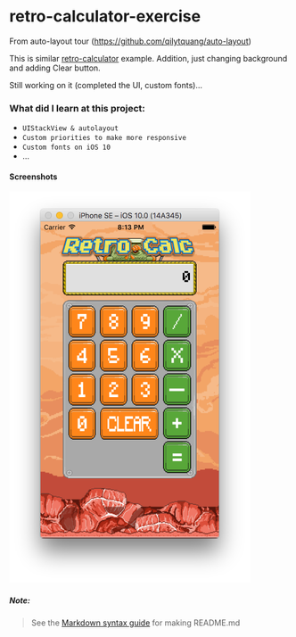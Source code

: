 # retro-calculator-exercise
From auto-layout tour (https://github.com/qilytquang/auto-layout)

This is similar [retro-calculator](https://github.com/qilytquang/retro-calculator) example.
Addition, just changing background and adding Clear button.

Still working on it (completed the UI, custom fonts)...

### What did I learn at this project:
* `UIStackView & autolayout`
* `Custom priorities to make more responsive`
* `Custom fonts on iOS 10`
* ...

#### Screenshots
[id]: /screenshot.png "Screenshot of RetroCalculator"
![Screenshot][id]

##### Note:
> See the [Markdown syntax guide](https://confluence.atlassian.com/bitbucketserver/markdown-syntax-guide-776639995.html)
> for making README.md
